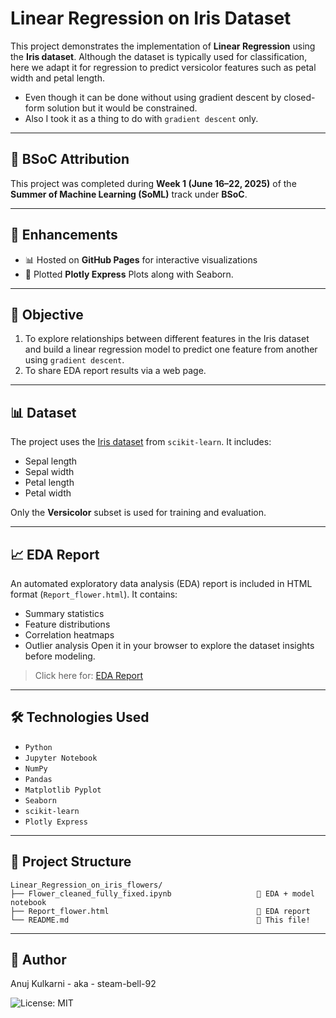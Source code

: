 # Linear Regression on Iris Dataset

This project demonstrates the implementation of **Linear Regression** using the **Iris dataset**. Although the dataset is typically used for classification, here we adapt it for regression to predict versicolor features such as petal width and petal length.

- Even though it can be done without using gradient descent by closed-form solution but it would be constrained.
- Also I took it as a thing to do with `gradient descent` only.

---

## 🧠 BSoC Attribution

This project was completed during **Week 1 (June 16–22, 2025)** of the **Summer of Machine Learning (SoML)** track under **BSoC**.

---

## 🚀 Enhancements

- 📊 Hosted on **GitHub Pages** for interactive visualizations  
- 📁 Plotted **Plotly Express** Plots along with Seaborn.

---

## 📌 Objective

1. To explore relationships between different features in the Iris dataset and build a linear regression model to predict one feature from another using `gradient descent`.
2. To share EDA report results via a web page.

---

## 📊 Dataset

The project uses the [Iris dataset](https://scikit-learn.org/stable/auto_examples/datasets/plot_iris_dataset.html) from `scikit-learn`. It includes:
- Sepal length
- Sepal width
- Petal length
- Petal width

Only the **Versicolor** subset is used for training and evaluation.

---

## 📈 EDA Report

An automated exploratory data analysis (EDA) report is included in HTML format (`Report_flower.html`). It contains:
- Summary statistics
- Feature distributions
- Correlation heatmaps
- Outlier analysis
Open it in your browser to explore the dataset insights before modeling.
> Click here for: <a href='https://steam-bell-92.github.io/ML-basics/Report_flower.html'>EDA Report</a>

---

## 🛠️ Technologies Used

- `Python`
- `Jupyter Notebook`
- `NumPy`
- `Pandas`
- `Matplotlib Pyplot`
- `Seaborn`
- `scikit-learn`
- `Plotly Express`

---

## 📁 Project Structure

```
Linear_Regression_on_iris_flowers/
├── Flower_cleaned_fully_fixed.ipynb                   🔹 EDA + model notebook
├── Report_flower.html                                 🔹 EDA report
└── README.md                                          🔹 This file!
```

---

## 👤 Author
Anuj Kulkarni - aka - steam-bell-92

![License: MIT](https://img.shields.io/badge/License-MIT-yellow.svg)
